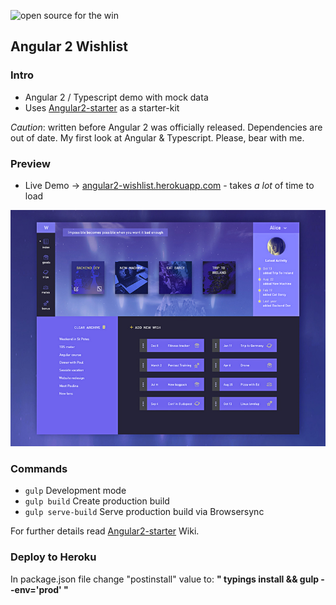 ![open source for the win](https://kodeguild.com/shared/OpenSource4theWin.svg)

## Angular 2 Wishlist

### Intro
- Angular 2 / Typescript demo with mock data
- Uses [Angular2-starter](https://github.com/antonybudianto/angular2-starter) as a starter-kit


*Caution*: written before Angular 2 was officially released. Dependencies are out of date.
My first look at Angular & Typescript. Please, bear with me.

### Preview
- Live Demo → [angular2-wishlist.herokuapp.com](https://angular2-wishlist.herokuapp.com) - takes *a lot* of time to load

![screen one](preview.jpg?raw=true)

### Commands

- `gulp` Development mode
- `gulp build` Create production build
- `gulp serve-build` Serve production build via Browsersync

For further details read [Angular2-starter](https://github.com/antonybudianto/angular2-starter/wiki) Wiki.

### Deploy to Heroku
In package.json file change "postinstall" value to: __" typings install && gulp --env='prod' "__
